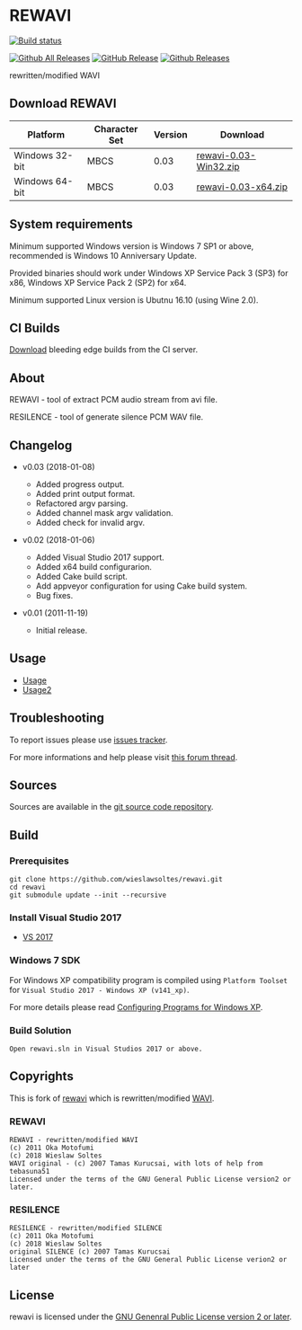 # REWAVI

[![Build status](https://ci.appveyor.com/api/projects/status/ffcocigoiclo2ekr/branch/master?svg=true)](https://ci.appveyor.com/project/wieslawsoltes/rewavi/branch/master)

[![Github All Releases](https://img.shields.io/github/downloads/wieslawsoltes/rewavi/total.svg)](https://github.com/wieslawsoltes/rewavi/releases)
[![GitHub Release](https://img.shields.io/github/release/wieslawsoltes/rewavi.svg)](https://github.com/wieslawsoltes/rewavi/releases/latest)
[![Github Releases](https://img.shields.io/github/downloads/wieslawsoltes/rewavi/latest/total.svg)](https://github.com/wieslawsoltes/rewavi/releases)

rewritten/modified WAVI

## Download REWAVI

| Platform           | Character Set  | Version   | Download                                                                                                                |
|--------------------|----------------|-----------|-------------------------------------------------------------------------------------------------------------------------|
| Windows 32-bit     | MBCS           | 0.03      | [rewavi-0.03-Win32.zip](https://github.com/wieslawsoltes/rewavi/releases/download/0.03/rewavi-0.03-Win32.zip)           |
| Windows 64-bit     | MBCS           | 0.03      | [rewavi-0.03-x64.zip](https://github.com/wieslawsoltes/rewavi/releases/download/0.03/rewavi-0.03-x64.zip)               |

## System requirements

Minimum supported Windows version is Windows 7 SP1 or above, recommended is Windows 10 Anniversary Update.

Provided binaries should work under Windows XP Service Pack 3 (SP3) for x86, Windows XP Service Pack 2 (SP2) for x64.

Minimum supported Linux version is Ubutnu 16.10 (using Wine 2.0).

## CI Builds

[Download](https://ci.appveyor.com/project/wieslawsoltes/rewavi/build/artifacts) bleeding edge builds from the CI server.

## About

REWAVI - tool of extract PCM audio stream from avi file.

RESILENCE - tool of generate silence PCM WAV file.

## Changelog

* v0.03 (2018-01-08)
  - Added progress output.
  - Added print output format.
  - Refactored argv parsing.
  - Added channel mask argv validation.
  - Added check for invalid argv.

* v0.02 (2018-01-06)
  - Added Visual Studio 2017 support.
  - Added x64 build configurarion.
  - Added Cake build script.
  - Add appveyor configuration for using Cake build system.
  - Bug fixes.

* v0.01 (2011-11-19)
  - Initial release.

## Usage

* [Usage](https://github.com/wieslawsoltes/rewavi/blob/master/docs/usage.txt)
* [Usage2](https://github.com/wieslawsoltes/rewavi/blob/master/docs/usage2.txt)

## Troubleshooting

To report issues please use [issues tracker](https://github.com/wieslawsoltes/rewavi/issues).

For more informations and help please visit [this forum thread](http://forum.doom9.org/showthread.php?t=175174).

## Sources

Sources are available in the [git source code repository](https://github.com/wieslawsoltes/rewavi/).

## Build

### Prerequisites

```
git clone https://github.com/wieslawsoltes/rewavi.git
cd rewavi
git submodule update --init --recursive
```

### Install Visual Studio 2017

* [VS 2017](https://www.visualstudio.com/pl/downloads/)

### Windows 7 SDK

For Windows XP compatibility program is compiled using `Platform Toolset` for `Visual Studio 2017 - Windows XP (v141_xp)`.

For more details please read [Configuring Programs for Windows XP](https://msdn.microsoft.com/en-us/library/jj851139.aspx).

### Build Solution
```
Open rewavi.sln in Visual Studios 2017 or above.
```

## Copyrights

This is fork of [rewavi](https://github.com/chikuzen/rewavi) which is rewritten/modified [WAVI](http://sourceforge.net/projects/wavi-avi2wav/).

### REWAVI

```
REWAVI - rewritten/modified WAVI
(c) 2011 Oka Motofumi
(c) 2018 Wieslaw Soltes
WAVI original - (c) 2007 Tamas Kurucsai, with lots of help from tebasuna51
Licensed under the terms of the GNU General Public License version2 or later.
```

### RESILENCE

```
RESILENCE - rewritten/modified SILENCE
(c) 2011 Oka Motofumi
(c) 2018 Wieslaw Soltes
original SILENCE (c) 2007 Tamas Kurucsai
Licensed under the terms of the GNU General Public License verion2 or later
```

## License

rewavi is licensed under the [GNU Genenral Public License version 2 or later](LICENSE.TXT).
